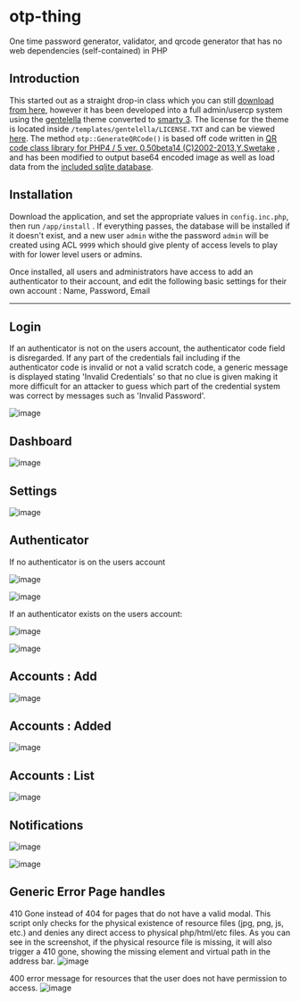 # otp-thing
One time password generator, validator, and qrcode generator that has no web dependencies (self-contained) in PHP

## Introduction

This started out as a straight drop-in class which you can still [download from here](https://github.com/microvb/otp-thing/tree/f4f10da122a4f83fdc97445ae67df812c5de3791), however it has been developed into a full admin/usercp system using the [gentelella](https://github.com/puikinsh/gentelella) theme converted to [smarty 3](http://www.smarty.net/). The license for the theme is located inside `/templates/gentelella/LICENSE.TXT` and can be viewed [here](https://github.com/microvb/otp-thing/blob/master/app/templates/gentelella/LICENSE.txt). The method `otp::GenerateQRCode()` is based off code written in [QR code class library for PHP4 / 5 ver. 0.50beta14 (C)2002-2013,Y.Swetake](http://www.swetake.com/qrcode/php/qr_php.html) , and has been modified to output base64 encoded image as well as load data from the [included sqlite database](https://github.com/microvb/otp-thing/blob/master/app/lib/qrdata.db).

## Installation

Download the application, and set the appropriate values in `config.inc.php`, then run `/app/install` .  If everything passes, the database will be installed if it doesn't exist, and a new user `admin` withe the password `admin` will be created using ACL `9999` which should give plenty of access levels to play with for lower level users or admins.

Once installed, all users and administrators have access to add an authenticator to their account, and edit the following basic settings for their own account :  Name, Password, Email

----

## Login

If an authenticator is not on the users account, the authenticator code field is disregarded. If any part of the credentials fail including if the authenticator code is invalid or not a valid scratch code, a generic message is displayed stating 'Invalid Credentials' so that no clue is given making it more difficult for an attacker to guess which part of the credential system was correct by messages such as 'Invalid Password'.

![image](https://cloud.githubusercontent.com/assets/11585632/14994589/a755599a-113e-11e6-9246-b93a921349af.png)


## Dashboard
![image](https://cloud.githubusercontent.com/assets/11585632/14994153/4dccb7ee-113c-11e6-9a28-85c95598b441.png)

## Settings
![image](https://cloud.githubusercontent.com/assets/11585632/14994184/7e61ab94-113c-11e6-87f7-787a362ba553.png)

## Authenticator

If no authenticator is on the users account

![image](https://cloud.githubusercontent.com/assets/11585632/14994430/f5bdf098-113d-11e6-9698-3e2fa02ce6ff.png)

![image](https://cloud.githubusercontent.com/assets/11585632/14994471/2610336e-113e-11e6-8ff3-e31a39ee9118.png)

If an authenticator exists on the users account:

![image](https://cloud.githubusercontent.com/assets/11585632/14994494/39c63106-113e-11e6-8922-1c434bec8f49.png)

![image](https://cloud.githubusercontent.com/assets/11585632/14994536/677be3ac-113e-11e6-8b08-596046711c6a.png)

## Accounts : Add
![image](https://cloud.githubusercontent.com/assets/11585632/14994212/9ff2c888-113c-11e6-8c55-812d6bea3a08.png)

## Accounts : Added
![image](https://cloud.githubusercontent.com/assets/11585632/14994249/d4306d08-113c-11e6-8691-467c9b8739c6.png)

## Accounts : List
![image](https://cloud.githubusercontent.com/assets/11585632/14994267/f01f4066-113c-11e6-86cb-fa71282d9037.png)

## Notifications

![image](https://cloud.githubusercontent.com/assets/11585632/14994382/a59141a6-113d-11e6-8564-3461afdd5f39.png)

![image](https://cloud.githubusercontent.com/assets/11585632/14994293/0f21ab3e-113d-11e6-912b-2fbfedfd2e2d.png)

## Generic Error Page handles

410 Gone instead of 404 for pages that do not have a valid modal. This script only checks for the physical existence of resource files (jpg, png, js, etc.) and denies any direct access to physical php/html/etc files. As you can see in the screenshot, if the physical resource file is missing, it will also trigger a 410 gone, showing the missing element and virtual path in the address bar. 
![image](https://cloud.githubusercontent.com/assets/11585632/14994714/6650bbbe-113f-11e6-8e16-61263b335341.png)

400 error message for resources that the user does not have permission to access.
![image](https://cloud.githubusercontent.com/assets/11585632/14994873/08bba396-1140-11e6-92a4-bd0cb0db14e9.png)

